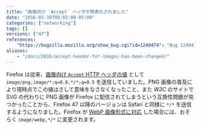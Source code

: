 ```yaml
---
title: "画像向け `Accept` ヘッダが簡素化されました"
date: "2016-03-10T08:02:00-05:00"
categories: ["networking"]
tags: []
versions: ["47"]
references:
    "https://bugzilla.mozilla.org/show_bug.cgi?id=1249474": "Bug 1249474 - Accept header sent for images prevents w3.org from serving us SVG images in W3C's style sheet"
aliases:
    - "/docs/2016/accept-header-for-images-has-been-changed/"
---
```

Firefox は従来、[画像向け `Accept` HTTP ヘッダの値](https://developer.mozilla.org/ja/docs/Web/HTTP/Content_negotiation#Values_for_an_image) として `image/png,image/*;q=0.8,*/*;q=0.5` を送信していました。PNG 画像の普及により現時点でこの値はさして意味をなさなくなったこと、また *W3C* のサイトで SVG の代わりに PNG 画像が Firefox に配信されてしまうという互換性問題が見つかったことから、Firefox 47 以降のバージョンは Safari と同様に `*/*` を送信するようになりました。Firefox が [WebP 画像形式に対応](https://bugzilla.mozilla.org/show_bug.cgi?id=856375) した場合には、おそらく `image/webp,*/*` に変更されます。
